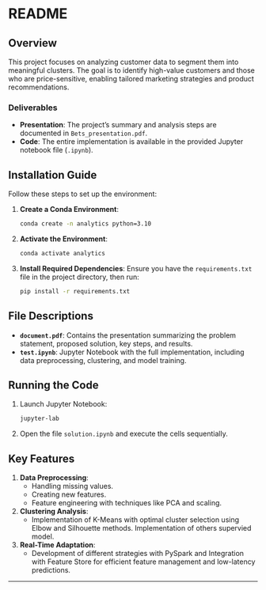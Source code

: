 # README

## Overview

This project focuses on analyzing customer data to segment them into meaningful clusters. The goal is to identify high-value customers and those who are price-sensitive, enabling tailored marketing strategies and product recommendations.

### Deliverables
- **Presentation**: The project’s summary and analysis steps are documented in `Bets_presentation.pdf`.
- **Code**: The entire implementation is available in the provided Jupyter notebook file (`.ipynb`).

## Installation Guide

Follow these steps to set up the environment:

1. **Create a Conda Environment**:
   ```bash
   conda create -n analytics python=3.10
   ```
2. **Activate the Environment**:
   ```bash
   conda activate analytics
   ```
3. **Install Required Dependencies**:
   Ensure you have the `requirements.txt` file in the project directory, then run:
   ```bash
   pip install -r requirements.txt
   ```

## File Descriptions

- **`document.pdf`**: Contains the presentation summarizing the problem statement, proposed solution, key steps, and results.
- **`test.ipynb`**: Jupyter Notebook with the full implementation, including data preprocessing, clustering, and model training.

## Running the Code

1. Launch Jupyter Notebook:
   ```bash
   jupyter-lab
   ```
2. Open the file `solution.ipynb` and execute the cells sequentially.

## Key Features

1. **Data Preprocessing**:
   - Handling missing values.
   - Creating new features.
   - Feature engineering with techniques like PCA and scaling.
2. **Clustering Analysis**:
   - Implementation of K-Means with optimal cluster selection using Elbow and Silhouette methods. Implementation of others supervied model.
3. **Real-Time Adaptation**:
   - Development of different strategies with PySpark and Integration with Feature Store for efficient feature management and low-latency predictions.

---
